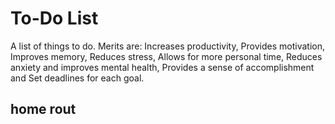 
# To-Do List

A list of things to do.
Merits are: 
    Increases productivity,
    Provides motivation,
    Improves memory,
    Reduces stress,
    Allows for more personal time,
    Reduces anxiety and improves mental health,
    Provides a sense of accomplishment and
    Set deadlines for each goal.


## home rout




